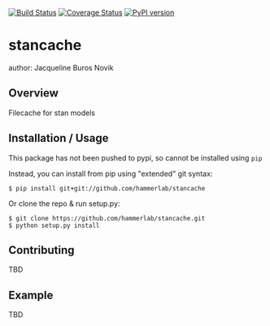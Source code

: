 [![Build Status](https://travis-ci.org/hammerlab/stancache.svg?branch=master)](https://travis-ci.org/hammerlab/stancache) 
[![Coverage Status](https://img.shields.io/coveralls/hammerlab/stancache.svg)](https://coveralls.io/github/hammerlab/stancache?branch=master)
[![PyPI version](https://img.shields.io/pypi/v/stancache.svg)](https://pypi.python.org/pypi/stancache)

stancache
===============================

author: Jacqueline Buros Novik

Overview
--------

Filecache for stan models

Installation / Usage
--------------------

This package has not been pushed to pypi, so cannot be installed using `pip`

Instead, you can install from pip using "extended" git syntax:

    $ pip install git+git://github.com/hammerlab/stancache

Or clone the repo & run setup.py:

    $ git clone https://github.com/hammerlab/stancache.git
    $ python setup.py install
    
Contributing
------------

TBD

Example
-------

TBD
